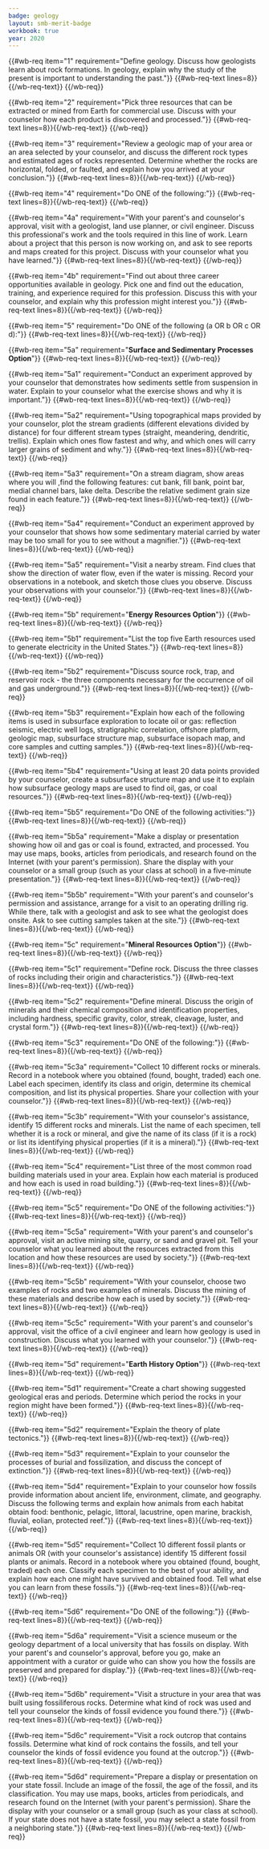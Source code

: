 ```yaml
---
badge: geology
layout: smb-merit-badge
workbook: true
year: 2020
---
```



{{#wb-req item="1" requirement="Define geology. Discuss how geologists learn about rock formations. In geology, explain why the study of the present is important to understanding the past."}}
{{#wb-req-text lines=8}}{{/wb-req-text}}
{{/wb-req}}

{{#wb-req item="2" requirement="Pick three resources that can be extracted or mined from Earth for commercial use. Discuss with your counselor how each product is discovered and processed."}}
{{#wb-req-text lines=8}}{{/wb-req-text}}
{{/wb-req}}

{{#wb-req item="3" requirement="Review a geologic map of your area or an area selected by your counselor, and discuss the different rock types and estimated ages of rocks represented. Determine whether the rocks are horizontal, folded, or faulted, and explain how you arrived at your conclusion."}}
{{#wb-req-text lines=8}}{{/wb-req-text}}
{{/wb-req}}

{{#wb-req item="4" requirement="Do ONE of the following:"}}
{{#wb-req-text lines=8}}{{/wb-req-text}}
{{/wb-req}}

{{#wb-req item="4a" requirement="With your parent's and counselor's approval, visit with a geologist, land use planner, or civil engineer. Discuss this professional's work and the tools required in this line of work. Learn about a project that this person is now working on, and ask to see reports and maps created for this project. Discuss with your counselor what you have learned."}}
{{#wb-req-text lines=8}}{{/wb-req-text}}
{{/wb-req}}

{{#wb-req item="4b" requirement="Find out about three career opportunities available in geology. Pick one and find out the education, training, and experience required for this profession. Discuss this with your counselor, and explain why this profession might interest you."}}
{{#wb-req-text lines=8}}{{/wb-req-text}}
{{/wb-req}}

{{#wb-req item="5" requirement="Do ONE of the following (a OR b OR c OR d):"}}
{{#wb-req-text lines=8}}{{/wb-req-text}}
{{/wb-req}}

{{#wb-req item="5a" requirement="**Surface and Sedimentary Processes Option**"}}
{{#wb-req-text lines=8}}{{/wb-req-text}}
{{/wb-req}}

{{#wb-req item="5a1" requirement="Conduct an experiment approved by your counselor that demonstrates how sediments settle from suspension in water. Explain to your counselor what the exercise shows and why it is important."}}
{{#wb-req-text lines=8}}{{/wb-req-text}}
{{/wb-req}}

{{#wb-req item="5a2" requirement="Using topographical maps provided by your counselor, plot the stream gradients (different elevations divided by distance) for four different stream types (straight, meandering, dendritic, trellis). Explain which ones flow fastest and why, and which ones will carry larger grains of sediment and why."}}
{{#wb-req-text lines=8}}{{/wb-req-text}}
{{/wb-req}}

{{#wb-req item="5a3" requirement="On a stream diagram, show areas where you will ,find the following features: cut bank, fill bank, point bar, medial channel bars, lake delta. Describe the relative sediment grain size found in each feature."}}
{{#wb-req-text lines=8}}{{/wb-req-text}}
{{/wb-req}}

{{#wb-req item="5a4" requirement="Conduct an experiment approved by your counselor that shows how some sedimentary material carried by water may be too small for you to see without a magnifier."}}
{{#wb-req-text lines=8}}{{/wb-req-text}}
{{/wb-req}}

{{#wb-req item="5a5" requirement="Visit a nearby stream. Find clues that show the direction of water flow, even if the water is missing. Record your observations in a notebook, and sketch those clues you observe. Discuss your observations with your counselor."}}
{{#wb-req-text lines=8}}{{/wb-req-text}}
{{/wb-req}}

{{#wb-req item="5b" requirement="**Energy Resources Option**"}}
{{#wb-req-text lines=8}}{{/wb-req-text}}
{{/wb-req}}

{{#wb-req item="5b1" requirement="List the top five Earth resources used to generate electricity in the United States."}}
{{#wb-req-text lines=8}}{{/wb-req-text}}
{{/wb-req}}

{{#wb-req item="5b2" requirement="Discuss source rock, trap, and reservoir rock - the three components necessary for the occurrence of oil and gas underground."}}
{{#wb-req-text lines=8}}{{/wb-req-text}}
{{/wb-req}}

{{#wb-req item="5b3" requirement="Explain how each of the following items is used in subsurface exploration to locate oil or gas: reflection seismic, electric well logs, stratigraphic correlation, offshore platform, geologic map, subsurface structure map, subsurface isopach map, and core samples and cutting samples."}}
{{#wb-req-text lines=8}}{{/wb-req-text}}
{{/wb-req}}

{{#wb-req item="5b4" requirement="Using at least 20 data points provided by your counselor, create a subsurface structure map and use it to explain how subsurface geology maps are used to find oil, gas, or coal resources."}}
{{#wb-req-text lines=8}}{{/wb-req-text}}
{{/wb-req}}

{{#wb-req item="5b5" requirement="Do ONE of the following activities:"}}
{{#wb-req-text lines=8}}{{/wb-req-text}}
{{/wb-req}}

{{#wb-req item="5b5a" requirement="Make a display or presentation showing how oil and gas or coal is found, extracted, and processed. You may use maps, books, articles from periodicals, and research found on the Internet (with your parent's permission). Share the display with your counselor or a small group (such as your class at school) in a five-minute presentation."}}
{{#wb-req-text lines=8}}{{/wb-req-text}}
{{/wb-req}}

{{#wb-req item="5b5b" requirement="With your parent's and counselor's permission and assistance, arrange for a visit to an operating drilling rig. While there, talk with a geologist and ask to see what the geologist does onsite. Ask to see cutting samples taken at the site."}}
{{#wb-req-text lines=8}}{{/wb-req-text}}
{{/wb-req}}

{{#wb-req item="5c" requirement="**Mineral Resources Option**"}}
{{#wb-req-text lines=8}}{{/wb-req-text}}
{{/wb-req}}

{{#wb-req item="5c1" requirement="Define rock. Discuss the three classes of rocks including their origin and characteristics."}}
{{#wb-req-text lines=8}}{{/wb-req-text}}
{{/wb-req}}

{{#wb-req item="5c2" requirement="Define mineral. Discuss the origin of minerals and their chemical composition and identification properties, including hardness, specific gravity, color, streak, cleavage, luster, and crystal form."}}
{{#wb-req-text lines=8}}{{/wb-req-text}}
{{/wb-req}}

{{#wb-req item="5c3" requirement="Do ONE of the following:"}}
{{#wb-req-text lines=8}}{{/wb-req-text}}
{{/wb-req}}

{{#wb-req item="5c3a" requirement="Collect 10 different rocks or minerals. Record in a notebook where you obtained (found, bought, traded) each one. Label each specimen, identify its class and origin, determine its chemical composition, and list its physical properties. Share your collection with your counselor."}}
{{#wb-req-text lines=8}}{{/wb-req-text}}
{{/wb-req}}

{{#wb-req item="5c3b" requirement="With your counselor's assistance, identify 15 different rocks and minerals. List the name of each specimen, tell whether it is a rock or mineral, and give the name of its class (if it is a rock) or list its identifying physical properties (if it is a mineral)."}}
{{#wb-req-text lines=8}}{{/wb-req-text}}
{{/wb-req}}

{{#wb-req item="5c4" requirement="List three of the most common road building materials used in your area. Explain how each material is produced and how each is used in road building."}}
{{#wb-req-text lines=8}}{{/wb-req-text}}
{{/wb-req}}

{{#wb-req item="5c5" requirement="Do ONE of the following activities:"}}
{{#wb-req-text lines=8}}{{/wb-req-text}}
{{/wb-req}}

{{#wb-req item="5c5a" requirement="With your parent's and counselor's approval, visit an active mining site, quarry, or sand and gravel pit. Tell your counselor what you learned about the resources extracted from this location and how these resources are used by society."}}
{{#wb-req-text lines=8}}{{/wb-req-text}}
{{/wb-req}}

{{#wb-req item="5c5b" requirement="With your counselor, choose two examples of rocks and two examples of minerals. Discuss the mining of these materials and describe how each is used by society."}}
{{#wb-req-text lines=8}}{{/wb-req-text}}
{{/wb-req}}

{{#wb-req item="5c5c" requirement="With your parent's and counselor's approval, visit the office of a civil engineer and learn how geology is used in construction. Discuss what you learned with your counselor."}}
{{#wb-req-text lines=8}}{{/wb-req-text}}
{{/wb-req}}

{{#wb-req item="5d" requirement="**Earth History Option**"}}
{{#wb-req-text lines=8}}{{/wb-req-text}}
{{/wb-req}}

{{#wb-req item="5d1" requirement="Create a chart showing suggested geological eras and periods. Determine which period the rocks in your region might have been formed."}}
{{#wb-req-text lines=8}}{{/wb-req-text}}
{{/wb-req}}

{{#wb-req item="5d2" requirement="Explain the theory of plate tectonics."}}
{{#wb-req-text lines=8}}{{/wb-req-text}}
{{/wb-req}}

{{#wb-req item="5d3" requirement="Explain to your counselor the processes of burial and fossilization, and discuss the concept of extinction."}}
{{#wb-req-text lines=8}}{{/wb-req-text}}
{{/wb-req}}

{{#wb-req item="5d4" requirement="Explain to your counselor how fossils provide information about ancient life, environment, climate, and geography. Discuss the following terms and explain how animals from each habitat obtain food: benthonic, pelagic, littoral, lacustrine, open marine, brackish, fluvial, eolian, protected reef."}}
{{#wb-req-text lines=8}}{{/wb-req-text}}
{{/wb-req}}

{{#wb-req item="5d5" requirement="Collect 10 different fossil plants or animals OR (with your counselor's assistance) identify 15 different fossil plants or animals. Record in a notebook where you obtained (found, bought, traded) each one. Classify each specimen to the best of your ability, and explain how each one might have survived and obtained food. Tell what else you can learn from these fossils."}}
{{#wb-req-text lines=8}}{{/wb-req-text}}
{{/wb-req}}

{{#wb-req item="5d6" requirement="Do ONE of the following:"}}
{{#wb-req-text lines=8}}{{/wb-req-text}}
{{/wb-req}}

{{#wb-req item="5d6a" requirement="Visit a science museum or the geology department of a local university that has fossils on display. With your parent's and counselor's approval, before you go, make an appointment with a curator or guide who can show you how the fossils are preserved and prepared for display."}}
{{#wb-req-text lines=8}}{{/wb-req-text}}
{{/wb-req}}

{{#wb-req item="5d6b" requirement="Visit a structure in your area that was built using fossiliferous rocks. Determine what kind of rock was used and tell your counselor the kinds of fossil evidence you found there."}}
{{#wb-req-text lines=8}}{{/wb-req-text}}
{{/wb-req}}

{{#wb-req item="5d6c" requirement="Visit a rock outcrop that contains fossils. Determine what kind of rock contains the fossils, and tell your counselor the kinds of fossil evidence you found at the outcrop."}}
{{#wb-req-text lines=8}}{{/wb-req-text}}
{{/wb-req}}

{{#wb-req item="5d6d" requirement="Prepare a display or presentation on your state fossil. Include an image of the fossil, the age of the fossil, and its classification. You may use maps, books, articles from periodicals, and research found on the Internet (with your parent's permission). Share the display with your counselor or a small group (such as your class at school). If your state does not have a state fossil, you may select a state fossil from a neighboring state."}}
{{#wb-req-text lines=8}}{{/wb-req-text}}
{{/wb-req}}
